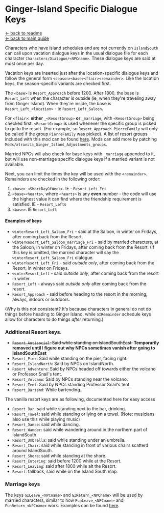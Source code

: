 ﻿Ginger-Island Specific Dialogue Keys
=========================================

[← back to readme](../../README.md) <br/>
[← back to main guide](./README.MD)

Characters who have island schedules and are not currently on `IslandSouth` can call upon vacation dialogue keys in the usual dialogue file for each character
`Characters/Dialogue/<NPCname>`. These dialogue keys are said at most once per day.

Vacation keys are inserted just after the location-specific dialogue keys and follow the general form `<season><base><flair><remainder>`. Like the location keys, the season-specific variants are checked first.

The `<base>` is `Resort_Approach` before 1200. After 1800, the base is `Resort_Left` when the character is outside (ie, when they're traveling away from Ginger Island). When they're inside, the base is `Resort_Left_<location>` - ie `Resort_Left_Saloon`.

For `<flair>`: **either** `_<ResortGroup>` **or** `_marriage`, with `<ResortGroup>` being checked first. `<ResortGroup>` is used whenever the specific group is picked to go to the resort. (For example, so `Resort_Approach_PierreFamily` will only be called if the group `PierreFamily` was picked). A list of resort groups included with this mod can be found [here](https://github.com/atravita-mods/Ginger-Island-Mainland-Adjustments/blob/master/Ginger%20Island%20Mainland%20Adjustments/assets/defaultGroupings.json). Mods can add more by patching `Mods/atravita_Ginger_Island_Adjustments_groups`. 

Married NPCs will also check for base keys with `_marriage` appended to it, but will use non-marriage specific dialogue keys if a married variant is not available.

Next, you can limit the times the key will be used with the `<remainder>`. Remainders are checked in the following order:

1. `<base>_<ShortDayOfWeek>`. IE - `Resort_Left_Fri`
2. `<base><hearts>`, where `<hearts>` is any **even** number - the code will use the highest value it can find where the friendship requirement is satisfied. IE - `Resort_Left6`
3. `<base>`. IE `Resort_Left`

#### Examples of keys

* `winterResort_Left_Saloon_Fri` - said at the Saloon, in winter on Fridays, after coming back from the Resort.
* `winterResort_Left_Saloon_marriage_Fri` - said by married characters, at the Saloon, in winter on Fridays, after coming back from the Resort. (If this key is omitted, the married character will say the `winterResort_Left_Saloon_Fri` dialogue.
* `winterResort_Left_Fri` - said *outside only*, after coming back from the Resort, in winter on Fridays.
* `winterResort_Left` - said *outside only*, after coming back from the resort in winter.
* `Resort_Left` - always said *outside only* after coming back from the resort.
* `Resort_Approach` - said before heading to the resort in the morning, always, indoors or outdoors.

(Why is this not consistent? It's because characters in general do not do things before heading to Ginger Island, while `GIRemainder` schedule keys allow for characters to do things *after* returning.)

### Additional Resort keys.

* ~~`Resort_Antisocial`: Said while standing on IslandSouthEast.~~ **Temporarily removed until I figure out why NPCs sometimes vanish after going to IslandSouthEast**
* `Resort_Pier`: Said while standing on the pier, facing right.
* `Resort_IslandNorth`: Said by NPCs on IslandNorth.
* `Resort_Adventure`: Said by NPCs headed off towards either the volcano or Professor Snail's tent.
* `Resort_Volcano`: Said by NPCs standing near the volcano.
* `Resort_Tent`: Said by NPCs standing Professor Snail's tent.
* `Resort_Bartend`: While bartending.
<!-- *`Resort_Fish`: While fishing -->

The vanilla resort keys are as following, documented here for easy access

* `Resort_Bar`: said while standing next to the bar, drinking.
* `Resort_Towel`: said while standing or lying on a towel. (Note: musicians also use this while playing music)
* `Resort_Dance`: said while dancing.
* `Resort_Wander`: said while wandering around in the northern part of IslandSouth.
* `Resort_Umbrella`: said while standing under an umbrella.
* `Resort_Chair`: said while standing in front of various chairs scatterd around IslandSouth.
* `Resort_Shore`: said while standing at the shore.
* `Resort_Entering`: said before 1200 while at the Resort.
* `Resort_Leaving`: said after 1800 while alt the Resort.
* `Resort`: fallback, said while on the Island South map.


### Marriage keys

The keys `GILeave_<NPCname>` and `GIReturn_<NPCname>` will be used by married characters, similar to how `FunLeave_<NPCname>` and `FunReturn_<NPCname>` work. Examples can be found [here](https://github.com/atravita-mods/Ginger-Island-Mainland-Adjustments/blob/master/%5BCP%5D%20Ginger%20Island%20Mainland%20Adjustments/assets/default/marriage_dialogue.json).